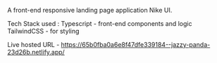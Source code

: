 A front-end responsive landing page application Nike UI.


Tech Stack used : 
Typescript - front-end components and logic
TailwindCSS - for styling 

Live hosted URL - https://65b0fba0a6e8f47dfe339184--jazzy-panda-23d26b.netlify.app/

